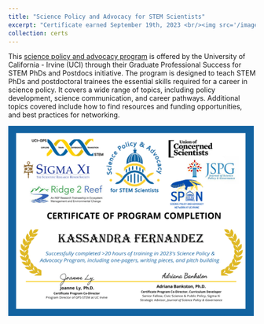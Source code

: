 ```yaml
---
title: "Science Policy and Advocacy for STEM Scientists"
excerpt: "Certificate earned September 19th, 2023 <br/><img src='/images/SciPolCert.png' width=500>"
collection: certs
---
```


This [science policy and advocacy program](https://gps-stem.grad.uci.edu/scipol/) is offered by the University of California - Irvine (UCI) through their Graduate Professional Success for STEM PhDs and Postdocs initiative. The program is designed to teach STEM PhDs and postdoctoral trainees the essential skills required for a career in science policy. It covers a wide range of topics, including policy development, science communication, and career pathways. Additional topics covered include how to find resources and funding opportunities, and best practices for networking.

<img src='/images/SciPolCert.png' width=500>
